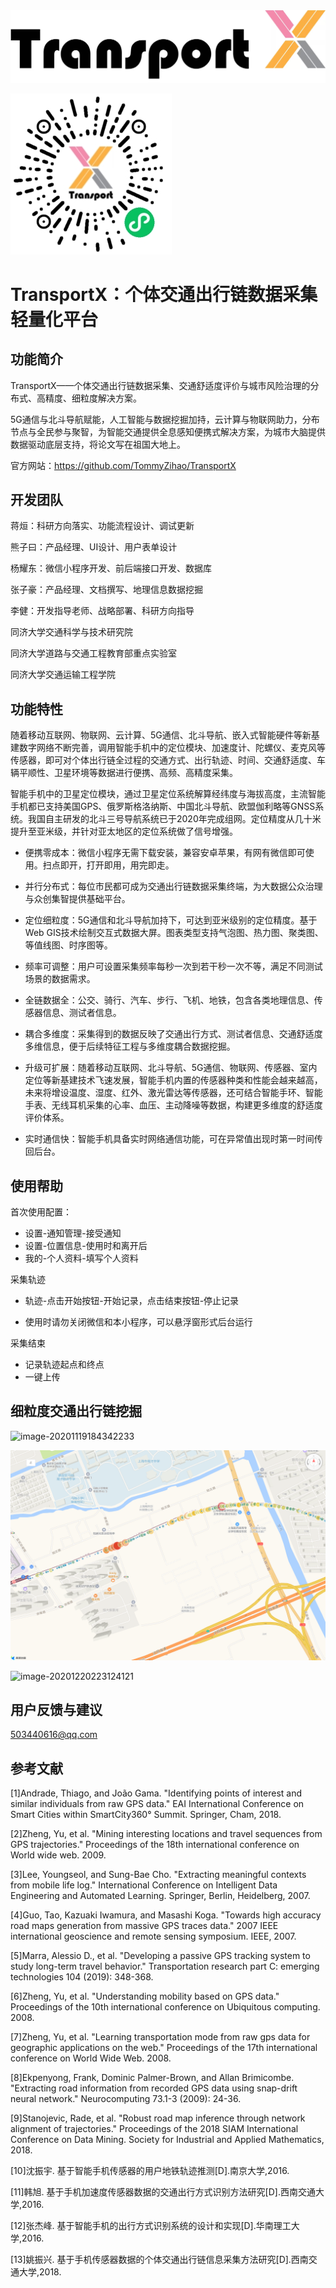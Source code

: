 <img src="TransportX：个体交通出行链数据采集方案.assets/image-20210224220955878.png" alt="image-20210224220955878" style="zoom:50%;" />

![image-20210224223717080](TransportX：个体交通出行链数据采集方案.assets/image-20210224223717080.png)

# TransportX：个体交通出行链数据采集轻量化平台

## 功能简介

TransportX——个体交通出行链数据采集、交通舒适度评价与城市风险治理的分布式、高精度、细粒度解决方案。

5G通信与北斗导航赋能，人工智能与数据挖掘加持，云计算与物联网助力，分布节点与全民参与聚智，为智能交通提供全息感知便携式解决方案，为城市大脑提供数据驱动底层支持，将论文写在祖国大地上。

官方网站：https://github.com/TommyZihao/TransportX

## 开发团队

蒋烜：科研方向落实、功能流程设计、调试更新

熊子曰：产品经理、UI设计、用户表单设计

杨耀东：微信小程序开发、前后端接口开发、数据库

张子豪：产品经理、文档撰写、地理信息数据挖掘

李健：开发指导老师、战略部署、科研方向指导





同济大学交通科学与技术研究院

同济大学道路与交通工程教育部重点实验室

同济大学交通运输工程学院

## 功能特性

随着移动互联网、物联网、云计算、5G通信、北斗导航、嵌入式智能硬件等新基建数字网络不断完善，调用智能手机中的定位模块、加速度计、陀螺仪、麦克风等传感器，即可对个体出行链全过程的交通方式、出行轨迹、时间、交通舒适度、车辆平顺性、卫星环境等数据进行便携、高频、高精度采集。

智能手机中的卫星定位模块，通过卫星定位系统解算经纬度与海拔高度，主流智能手机都已支持美国GPS、俄罗斯格洛纳斯、中国北斗导航、欧盟伽利略等GNSS系统。我国自主研发的北斗三号导航系统已于2020年完成组网。定位精度从几十米提升至亚米级，并针对亚太地区的定位系统做了信号增强。

- 便携零成本：微信小程序无需下载安装，兼容安卓苹果，有网有微信即可使用。扫点即开，打开即用，用完即走。
- 并行分布式：每位市民都可成为交通出行链数据采集终端，为大数据公众治理与众创集智提供基础平台。
- 定位细粒度：5G通信和北斗导航加持下，可达到亚米级别的定位精度。基于Web GIS技术绘制交互式数据大屏。图表类型支持气泡图、热力图、聚类图、等值线图、时序图等。
- 频率可调整：用户可设置采集频率每秒一次到若干秒一次不等，满足不同测试场景的数据需求。
- 全链数据全：公交、骑行、汽车、步行、飞机、地铁，包含各类地理信息、传感器信息、测试者信息。
- 耦合多维度：采集得到的数据反映了交通出行方式、测试者信息、交通舒适度多维信息，便于后续特征工程与多维度耦合数据挖掘。
- 升级可扩展：随着移动互联网、北斗导航、5G通信、物联网、传感器、室内定位等新基建技术飞速发展，智能手机内置的传感器种类和性能会越来越高，未来将增设温度、湿度、红外、激光雷达等传感器，还可结合智能手环、智能手表、无线耳机采集的心率、血压、主动降噪等数据，构建更多维度的舒适度评价体系。

- 实时通信快：智能手机具备实时网络通信功能，可在异常值出现时第一时间传回后台。

## 使用帮助

首次使用配置：

- 设置-通知管理-接受通知
- 设置-位置信息-使用时和离开后
- 我的-个人资料-填写个人资料

采集轨迹

- 轨迹-点击开始按钮-开始记录，点击结束按钮-停止记录

- 使用时请勿关闭微信和本小程序，可以悬浮窗形式后台运行

采集结束

- 记录轨迹起点和终点
- 一键上传

## 细粒度交通出行链挖掘

![image-20201119184342233](TransportX：个体交通出行链数据采集方案.assets/image-20201119184342233.png)

![image-20210217224849184](TransportX：个体交通出行链数据采集方案.assets/image-20210217224849184.png)

![image-20201220223124121](TransportX：个体交通出行链数据采集方案.assets/image-20201220223124121.png)

## 用户反馈与建议

503440616@qq.com

## 参考文献

[1]Andrade, Thiago, and João Gama. "Identifying points of interest and similar individuals from raw GPS data." EAI International Conference on Smart Cities within SmartCity360° Summit. Springer, Cham, 2018.

[2]Zheng, Yu, et al. "Mining interesting locations and travel sequences from GPS trajectories." Proceedings of the 18th international conference on World wide web. 2009.

[3]Lee, Youngseol, and Sung-Bae Cho. "Extracting meaningful contexts from mobile life log." International Conference on Intelligent Data Engineering and Automated Learning. Springer, Berlin, Heidelberg, 2007.

[4]Guo, Tao, Kazuaki Iwamura, and Masashi Koga. "Towards high accuracy road maps generation from massive GPS traces data." 2007 IEEE international geoscience and remote sensing symposium. IEEE, 2007.

[5]Marra, Alessio D., et al. "Developing a passive GPS tracking system to study long-term travel behavior." Transportation research part C: emerging technologies 104 (2019): 348-368.

[6]Zheng, Yu, et al. "Understanding mobility based on GPS data." Proceedings of the 10th international conference on Ubiquitous computing. 2008.

[7]Zheng, Yu, et al. "Learning transportation mode from raw gps data for geographic applications on the web." Proceedings of the 17th international conference on World Wide Web. 2008.

[8]Ekpenyong, Frank, Dominic Palmer-Brown, and Allan Brimicombe. "Extracting road information from recorded GPS data using snap-drift neural network." Neurocomputing 73.1-3 (2009): 24-36.

[9]Stanojevic, Rade, et al. "Robust road map inference through network alignment of trajectories." Proceedings of the 2018 SIAM International Conference on Data Mining. Society for Industrial and Applied Mathematics, 2018.

[10]沈振宇. 基于智能手机传感器的用户地铁轨迹推测[D].南京大学,2016.

[11]韩旭. 基于手机加速度传感器数据的交通出行方式识别方法研究[D].西南交通大学,2016.

[12]张杰峰. 基于智能手机的出行方式识别系统的设计和实现[D].华南理工大学,2016.

[13]姚振兴. 基于手机传感器数据的个体交通出行链信息采集方法研究[D].西南交通大学,2018.

